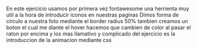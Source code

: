 En este ejercicio usamos por primera vez fontawesome una herrienta muy util a la hora de introducir iconos en nuestras paginas 
Dimos forma de circulo a nuestra foto mediante el border radius 50%
tambien creamos un boton el cual me diante el hover hacemos que cambien de color al pasar el raton por encima
y los mas llamativo y complicado del ejercicio es la introduccion de la animacion mediante css